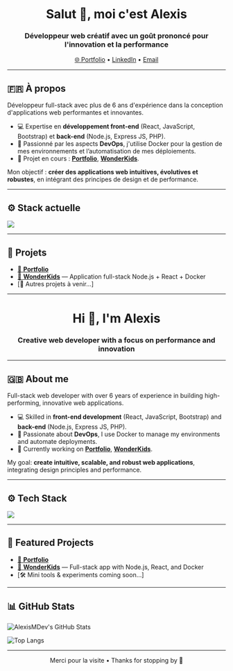 <h1 align="center">Salut 👋, moi c'est Alexis</h1>
<h3 align="center">Développeur web créatif avec un goût prononcé pour l'innovation et la performance</h3>

<p align="center">
  <a href="https://alexismdev.github.io/portfolio/" target="_blank">🌐 Portfolio</a> •
  <a href="https://www.linkedin.com/in/alexis-martin-556990144/" target="_blank">LinkedIn</a> •
  <a href="mailto:alexis.martin45@orange.fr">Email</a>
</p>

---

## 🇫🇷 À propos

Développeur full-stack avec plus de 6 ans d'expérience dans la conception d'applications web performantes et innovantes.

- 💻 Expertise en **développement front-end** (React, JavaScript, Bootstrap) et **back-end** (Node.js, Express JS, PHP).
- 🐳 Passionné par les aspects **DevOps**, j'utilise Docker pour la gestion de mes environnements et l’automatisation de mes déploiements.
- 🚀 Projet en cours : **[Portfolio](https://github.com/AlexisMDev/portfolio)**, **[WonderKids](https://github.com/AlexisMDev/wonderkids-app)**.

Mon objectif : **créer des applications web intuitives, évolutives et robustes**, en intégrant des principes de design et de performance.

---

## ⚙️ Stack actuelle

<img src="https://skillicons.dev/icons?i=html,css,js,ts,react,astro,nodejs,express,docker,git,github,vscode,linux" />

---

## 📌 Projets

- [🚀 **Portfolio**](https://github.com/AlexisMDev/portfolio)    
- [🧠 **WonderKids**](https://github.com/AlexisMDev/wonderkids-app) — Application full-stack Node.js + React + Docker  
- [🔧 Autres projets à venir…]

---

<h1 align="center">Hi 👋, I'm Alexis</h1>
<h3 align="center">Creative web developer with a focus on performance and innovation</h3>

---

## 🇬🇧 About me

Full-stack web developer with over 6 years of experience in building high-performing, innovative web applications.

- 💻 Skilled in **front-end development** (React, JavaScript, Bootstrap) and **back-end** (Node.js, Express JS, PHP).
- 🐳 Passionate about **DevOps**, I use Docker to manage my environments and automate deployments.
- 🚀 Currently working on **[Portfolio](https://github.com/AlexisMDev/portfolio)**, **[WonderKids](https://github.com/AlexisMDev/wonderkids-app)**.

My goal: **create intuitive, scalable, and robust web applications**, integrating design principles and performance.

---

## ⚙️ Tech Stack

<img src="https://skillicons.dev/icons?i=html,css,js,ts,react,astro,nodejs,express,docker,git,github,vscode,linux" />

---

## 📌 Featured Projects

- [🚀 **Portfolio**](https://github.com/AlexisMDev/portfolio)  
- [🧠 **WonderKids**](https://github.com/AlexisMDev/wonderkids-app) — Full-stack app with Node.js, React, and Docker  
- [🛠️ Mini tools & experiments coming soon…]

---

## 📊 GitHub Stats

![AlexisMDev's GitHub Stats](https://github-readme-stats.vercel.app/api?username=AlexisMDev&show_icons=true&theme=tokyonight&hide_title=true)

![Top Langs](https://github-readme-stats.vercel.app/api/top-langs/?username=AlexisMDev&layout=compact&theme=tokyonight)

---

<p align="center">Merci pour la visite • Thanks for stopping by 🙌</p>
